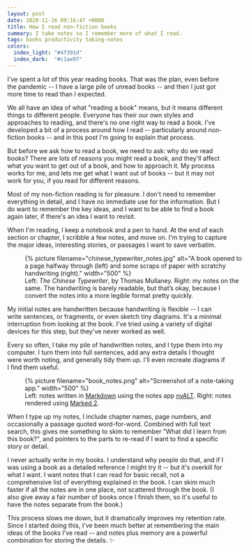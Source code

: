 ```yaml
---
layout: post
date: 2020-11-16 09:16:47 +0000
title: How I read non-fiction books
summary: I take notes so I remember more of what I read.
tags: books productivity taking-notes
colors:
  index_light: "#4f391d"
  index_dark:  "#c1ae97"
---
```


I've spent a lot of this year reading books.
That was the plan, even before the pandemic -- I have a large pile of unread books -- and then I just got more time to read than I expected.

We all have an idea of what "reading a book" means, but it means different things to different people.
Everyone has their our own styles and approaches to reading, and there's no one right way to read a book.
I've developed a bit of a process around how I read -- particularly around non-fiction books -- and in this post I'm going to explain that process.

But before we ask how to read a book, we need to ask: why do we read books?
There are lots of reasons you might read a book, and they'll affect what you want to get out of a book, and how to approach it.
My process works for me, and lets me get what I want out of books -- but it may not work for you, if you read for different reasons.

Most of my non-fiction reading is for pleasure.
I don't need to remember everything in detail, and I have no immediate use for the information.
But I do want to remember the key ideas, and I want to be able to find a book again later, if there's an idea I want to revisit.

When I'm reading, I keep a notebook and a pen to hand.
At the end of each section or chapter, I scribble a few notes, and move on.
I'm trying to capture the major ideas, interesting stories, or passages I want to save verbatim.

<figure style="width: 500px;">
  {%
    picture
    filename="chinese_typewriter_notes.jpg"
    alt="A book opened to a page halfway through (left) and some scraps of paper with scratchy handwriting (right)."
    width="500"
  %}
  <figcaption>
    Left: <em>The Chinese Typewriter</em>, by Thomas Mullaney.
    Right: my notes on the same.
    The handwriting is barely readable, but that&rsquo;s okay, because I convert the notes into a more legible format pretty quickly.
  </figcaption>
</figure>

My initial notes are handwritten because handwriting is flexible -- I can write sentences, or fragments, or even sketch tiny diagrams.
It's a minimal interruption from looking at the book.
I've tried using a variety of digital devices for this step, but they've never worked as well.

Every so often, I take my pile of handwritten notes, and I type them into my computer.
I turn them into full sentences, add any extra details I thought were worth noting, and generally tidy them up.
I'll even recreate diagrams if I find them useful.

<figure style="width: 500px;">
  {%
    picture
    filename="book_notes.png"
    alt="Screenshot of a note-taking app."
    width="500"
  %}
  <figcaption>
    Left: notes written in <a href="https://en.wikipedia.org/wiki/Markdown">Markdown</a> using the notes app <a href="https://brettterpstra.com/projects/nvalt/">nvALT</a>.
    Right: notes rendered using <a href="https://marked2app.com/">Marked&nbsp;2</a>.
  </figcaption>
</figure>

When I type up my notes, I include chapter names, page numbers, and occasionally a passage quoted word-for-word.
Combined with full text search, this gives me something to skim to remember "What did I learn from this book?", and pointers to the parts to re-read if I want to find a specific story or detail.

I never actually write in my books.
I understand why people do that, and if I was using a book as a detailed reference I might try it -- but it's overkill for what I want.
I want notes that I can read for basic recall, not a comprehensive list of everything explained in the book.
I can skim much faster if all the notes are in one place, not scattered through the book.
(I also give away a fair number of books once I finish them, so it's useful to have the notes separate from the book.)

This process slows me down, but it dramatically improves my retention rate.
Since I started doing this, I've been much better at remembering the main ideas of the books I’ve read -- and notes plus memory are a powerful combination for storing the details. ✨
